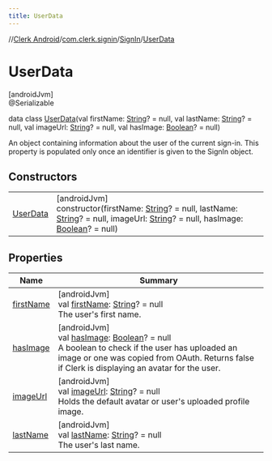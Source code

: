 ```yaml
---
title: UserData
---
```

//[Clerk Android](../../../../index.html)/[com.clerk.signin](../../index.html)/[SignIn](../index.html)/[UserData](index.html)



# UserData



[androidJvm]\
@Serializable



data class [UserData](index.html)(val firstName: [String](https://kotlinlang.org/api/latest/jvm/stdlib/kotlin-stdlib/kotlin/-string/index.html)? = null, val lastName: [String](https://kotlinlang.org/api/latest/jvm/stdlib/kotlin-stdlib/kotlin/-string/index.html)? = null, val imageUrl: [String](https://kotlinlang.org/api/latest/jvm/stdlib/kotlin-stdlib/kotlin/-string/index.html)? = null, val hasImage: [Boolean](https://kotlinlang.org/api/latest/jvm/stdlib/kotlin-stdlib/kotlin/-boolean/index.html)? = null)

An object containing information about the user of the current sign-in. This property is populated only once an identifier is given to the SignIn object.



## Constructors


| | |
|---|---|
| [UserData](-user-data.html) | [androidJvm]<br>constructor(firstName: [String](https://kotlinlang.org/api/latest/jvm/stdlib/kotlin-stdlib/kotlin/-string/index.html)? = null, lastName: [String](https://kotlinlang.org/api/latest/jvm/stdlib/kotlin-stdlib/kotlin/-string/index.html)? = null, imageUrl: [String](https://kotlinlang.org/api/latest/jvm/stdlib/kotlin-stdlib/kotlin/-string/index.html)? = null, hasImage: [Boolean](https://kotlinlang.org/api/latest/jvm/stdlib/kotlin-stdlib/kotlin/-boolean/index.html)? = null) |


## Properties


| Name | Summary |
|---|---|
| [firstName](first-name.html) | [androidJvm]<br>val [firstName](first-name.html): [String](https://kotlinlang.org/api/latest/jvm/stdlib/kotlin-stdlib/kotlin/-string/index.html)? = null<br>The user's first name. |
| [hasImage](has-image.html) | [androidJvm]<br>val [hasImage](has-image.html): [Boolean](https://kotlinlang.org/api/latest/jvm/stdlib/kotlin-stdlib/kotlin/-boolean/index.html)? = null<br>A boolean to check if the user has uploaded an image or one was copied from OAuth. Returns false if Clerk is displaying an avatar for the user. |
| [imageUrl](image-url.html) | [androidJvm]<br>val [imageUrl](image-url.html): [String](https://kotlinlang.org/api/latest/jvm/stdlib/kotlin-stdlib/kotlin/-string/index.html)? = null<br>Holds the default avatar or user's uploaded profile image. |
| [lastName](last-name.html) | [androidJvm]<br>val [lastName](last-name.html): [String](https://kotlinlang.org/api/latest/jvm/stdlib/kotlin-stdlib/kotlin/-string/index.html)? = null<br>The user's last name. |

